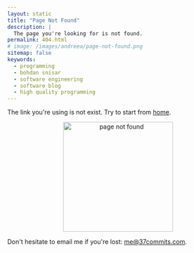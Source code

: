 ```yaml
---
layout: static
title: "Page Not Found"
description: |
  The page you're looking for is not found.
permalink: 404.html
# image: /images/andreea/page-not-found.png
sitemap: false
keywords:
  - programming
  - bohdan snisar
  - software engineering
  - software blog
  - high quality programming
---
```


<p>The link you're using is not exist. 
Try to start from <a href="/">home</a>.</p>

<p style="text-align:center">
<img src="/images/page-not-found.svg" alt="page not found" style="width:250px"/>
</p>

<p>Don't hesitate to email me if you're lost:
<a href="mailto:me@37commits.com">me@37commits.com</a>.</p>